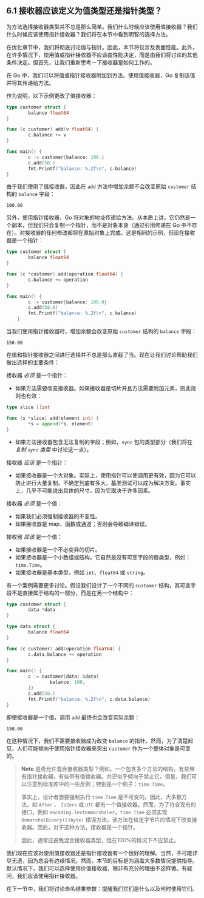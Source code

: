 ## 6.1 接收器应该定义为值类型还是指针类型？

为方法选择接收器类型并不总是那么简单。我们什么时候应该使用值接收器？我们什么时候应该使用指针接收器？我们将在本节中看到明智的选择方法。

在优化章节中，我们将彻底讨论值与指针。因此，本节将仅涉及表面性能。此外，在许多情况下，使用值或指针接收器不应该由性能决定，而是由我们将讨论的其他条件决定。但首先，让我们重新思考一下接收器是如何工作的。

在 Go 中，我们可以将值或指针接收器附加到方法。使用值接收器，Go 复制该值并将其传递给方法。

作为说明，以下示例更改了值接收器：

```go
type customer struct {
        balance float64
}

func (c customer) add(v float64) {
        c.balance += v
}

func main() {
        c := customer{balance: 100.}
        c.add(50.)
        fmt.Printf("balance: %.2f\n", c.balance)
}			
```

由于我们使用了值接收器，因此在 `add` 方法中增加余额不会改变原始 `customer` 结构的 `balance` 字段：

```shell
100.00
```

另外，使用指针接收器，Go 将对象的地址传递给方法。从本质上讲，它仍然是一个副本，但我们只会复制一个指针，而不是对象本身（通过引用传递在 Go 中不存在）。对接收器的任何修改都将在原始对象上完成。这是相同的示例，但现在接收器是一个指针：

```go
type customer struct {
        balance float64
}

func (c *customer) add(operation float64) {
        c.balance += operation
}

func main() {
        c := customer{balance: 100.0}
        c.add(50.0)
        fmt.Printf("balance: %.2f\n", c.balance)
    }
```

当我们使用指针接收器时，增加余额会改变原始 `customer` 结构的 `balance` 字段：

```shell
150.00
```

在值和指针接收器之间进行选择并不总是那么直截了当。现在让我们讨论帮助我们做出选择的主要条件：

接收器 *必须* 是一个指针：

* 如果方法需要改变接收器。如果接收器是切片并且方法需要附加元素，则此规则也有效：

```go
type slice []int

func (s *slice) add(element int) {
        *s = append(*s, element)
}
```

* 如果方法接收器包含无法复制的字段；例如，`sync` 包的类型部分（我们将在 *复制 `sync` 类型* 中讨论这一点）。

接收器 *应该* 是一个指针：

* 如果接收器是一个大对象。实际上，使用指针可以使调用更有效，因为它可以防止进行大量复制。不确定到底有多大，基准测试可以成为解决方案。事实上，几乎不可能说出具体的尺寸，因为它取决于许多因素。

接收器 *必须* 是一个值：

* 如果我们必须强制接收器的不变性。
* 如果接收器是 map、函数或通道；否则会导致编译错误。

接收器 *应该* 是一个值：

* 如果接收器是一个不必变异的切片。
* 如果接收器是一个小数组或结构，它自然是没有可变字段的值类型，例如：`time.Time`。
* 如果接收器是基本类型，例如 `int`、`float64` 或 `string`。

有一个案例需要更多讨论。假设我们设计了一个不同的 `customer` 结构，其可变字段不是直接属于结构的一部分，而是在另一个结构中：

```go
type customer struct {
        data *data
}

type data struct {
        balance float64
}

func (c customer) add(operation float64) {
        c.data.balance += operation
}

func main() {
        c := customer{data: &data{
                balance: 100,
        }}
        c.add(50.)
        fmt.Printf("balance: %.2f\n", c.data.balance)
}
```

即使接收器是一个值，调用 `add` 最终也会改变实际余额：

```shell
150.00
```

在这种情况下，我们不需要接收器成为改变 `balance` 的指针。然而，为了清楚起见，人们可能倾向于使用指针接收器来突出 `customer` 作为一个整体对象是可变的。

> **Note** 是否允许混合接收器类型？例如，一个包含多个方法的结构，有些带有指针接收器，有些带有值接收器。共识似乎倾向于禁止它。但是，我们可以注意到标准库中的一些反例；特别是一个例子：`time.Time`。
> 
> 事实上，设计者想要强制执行 `time.Time` 是不可变的。因此，大多数方法，如 `After` 、 `IsZero` 或 `UTC` 都有一个值接收器。然而，为了符合现有的接口，例如 `encoding.TextUnmarshaler`，`time.Time` 必须实现 `UnmarshalBinary([]byte)` 错误方法，该方法在给定字节片的情况下改变接收器。因此，对于这种方法，接收器是一个指针。
> 
> 因此，通常应避免混合接收器类型，但在100%的情况下不应禁止。

我们现在应该对使用值接收器还是指针接收器有一个很好的理解。当然，不可能详尽无遗，因为总会有边缘情况。然而，本节的目标是为涵盖大多数情况提供指导。默认情况下，我们可以选择使用价值接收器，除非有充分的理由不这样做。有疑问，我们应该使用指针接收器。

在下一节中，我们将讨论命名结果参数：提醒我们它们是什么以及何时使用它们。